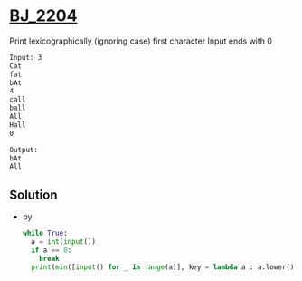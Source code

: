 # [BJ_2204](https://acmicpc.net/problem/2204)

Print lexicographically (ignoring case) first character
Input ends with 0

```txt
Input: 3
Cat
fat
bAt
4
call
ball
All
Hall
0

Output:
bAt
All
```

## Solution

* py

  ```py
  while True:
    a = int(input())
    if a == 0:
      break
    print(min([input() for _ in range(a)], key = lambda a : a.lower()))
  ```
